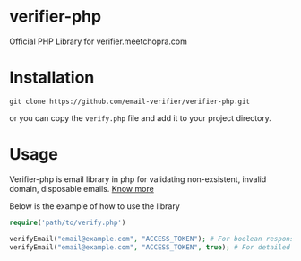 # verifier-php
Official PHP Library for verifier.meetchopra.com

# Installation

```git clone https://github.com/email-verifier/verifier-php.git```

or you can copy the `verify.php` file and add it to your project directory.

# Usage
Verifier-php is email library in php for validating non-exsistent, invalid domain, disposable emails. [Know more](https://verifier.meetchopra.com)


Below is the example of how to use the library

```php
require('path/to/verify.php')

verifyEmail("email@example.com", "ACCESS_TOKEN"); # For boolean response
verifyEmail("email@example.com", "ACCESS_TOKEN", true); # For detailed response
```
